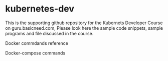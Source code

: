 # kubernetes-dev

This is the supporting github repository for the Kubernets Developer Course on guru.basicneed.com, Please look here the sample code snippets, sample programs and file discussed in the course.

Docker commdands reference

Docker-compose commands
